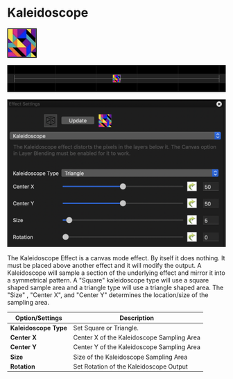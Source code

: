 # Kaleidoscope

![Icon](<../../.gitbook/assets/image (418).png>)

![Sequencer Grid](<../../.gitbook/assets/image (787).png>)

![](<../../.gitbook/assets/image (317) (1).png>)

The Kaleidoscope Effect is a canvas mode effect. By itself it does nothing. It must be placed above another effect and it will modify the output. A Kaleidoscope will sample a section of the underlying effect and mirror it into a symmetrical pattern. A "Square" kaleidoscope type will use a square shaped sample area and a triangle type will use a triangle shaped area. The "Size" , "Center X", and "Center Y" determines the location/size of the sampling area.

| Option/Settings       | Description                                |
| --------------------- | ------------------------------------------ |
| **Kaleidoscope Type** | Set Square or Triangle.                    |
| **Center X**          | Center X of the Kaleidoscope Sampling Area |
| **Center Y**          | Center Y of the Kaleidoscope Sampling Area |
| **Size**              | Size of the Kaleidoscope Sampling Area     |
| **Rotation**          | Set Rotation of the Kaleidoscope Output    |
